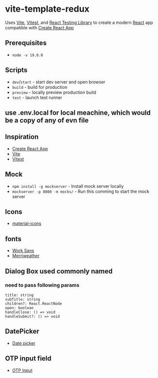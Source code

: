# vite-template-redux

Uses [Vite](https://vitejs.dev/), [Vitest](https://vitest.dev/), and [React Testing Library](https://github.com/testing-library/react-testing-library) to create a modern [React](https://react.dev/) app compatible with [Create React App](https://create-react-app.dev/)

## Prerequisites

- `node -v 19.0.0`

## Scripts

- `dev`/`start` - start dev server and open browser
- `build` - build for production
- `preview` - locally preview production build
- `test` - launch test runner

## use .env.local for local meachine, which would be a copy of any of evn file

## Inspiration

- [Create React App](https://github.com/facebook/create-react-app/tree/main/packages/cra-template)
- [Vite](https://github.com/vitejs/vite/tree/main/packages/create-vite/template-react)
- [Vitest](https://github.com/vitest-dev/vitest/tree/main/examples/react-testing-lib)

## Mock

- `npm install -g mockserver` - Install mock server locally
- `mockserver -p 8080 -m mocks/` - Run this comming to start the mock server

## Icons

- [material-icons](https://mui.com/material-ui/material-icons/)

## fonts

- [Work Sans](https://www.npmjs.com/package/@fontsource/work-sans)
- [Merriweather](https://www.npmjs.com/package/@fontsource/merriweather)

## Dialog Box used commonly named <CustomizedDialogsBox/>

### need to pass following params

```
title: string
subTitle: string
children?: React.ReactNode
open: boolean
handleClose: () => void
handleSubmit?: () => void

```

## DatePicker

- [Date picker](https://mui.com/x/react-date-pickers/date-picker/)

## OTP input field

- [OTP Input](https://www.npmjs.com/package/react-otp-input)
